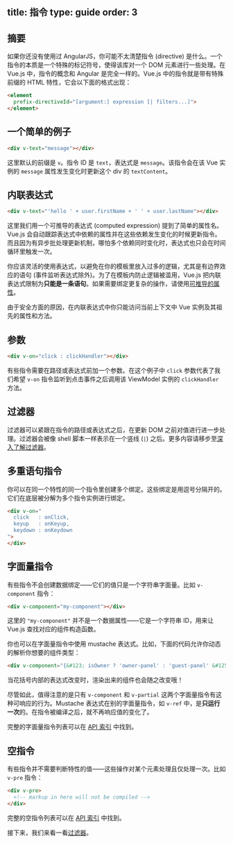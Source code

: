 title: 指令
type: guide
order: 3
---

## 摘要

如果你还没有使用过 AngularJS，你可能不太清楚指令 (directive) 是什么。一个指令的本质是一个特殊的标记符号，使得该库对一个 DOM 元素进行一些处理。在 Vue.js 中，指令的概念和 Angular 是完全一样的。Vue.js 中的指令就是带有特殊前缀的 HTML 特性，它会以下面的格式出现：

``` html
<element
  prefix-directiveId="[argument:] expression [| filters...]">
</element>
```

## 一个简单的例子

``` html
<div v-text="message"></div>
```

这里默认的前缀是 `v`。指令 ID 是 `text`，表达式是 `message`。该指令会在该 Vue 实例的 `message` 属性发生变化时更新这个 div 的 `textContent`。

## 内联表达式

``` html
<div v-text="'hello ' + user.firstName + ' ' + user.lastName"></div>
```

这里我们用一个可推导的表达式 (computed expression) 提到了简单的属性名。Vue.js 会自动跟踪表达式中依赖的属性并在这些依赖发生变化的时候更新指令。而且因为有异步批处理更新机制，哪怕多个依赖同时变化时，表达式也只会在时间循环里触发一次。

你应该灵活的使用表达式，以避免在你的模板里放入过多的逻辑，尤其是有边界效应的语句 (事件监听表达式除外)。为了在模板内防止逻辑被滥用，Vue.js 把内联表达式限制为**只能是一条语句**。如果需要绑定更复杂的操作，请使用[可推导的属性](/guide/computed.html)。

<p class="tip">由于安全方面的原因，在内联表达式中你只能访问当前上下文中 Vue 实例及其祖先的属性和方法。</p>

## 参数

``` html
<div v-on="click : clickHandler"></div>
```

有些指令需要在路径或表达式前加一个参数。在这个例子中 `click` 参数代表了我们希望 `v-on` 指令监听到点击事件之后调用该 ViewModel 实例的 `clickHandler` 方法。

## 过滤器

过滤器可以紧跟在指令的路径或表达式之后，在更新 DOM 之前对值进行进一步处理。过滤器会被像 shell 脚本一样表示在一个竖线 (`|`) 之后。更多内容请移步至[深入了解过滤器](/guide/filters.html)。

## 多重语句指令

你可以在同一个特性的同一个指令里创建多个绑定。这些绑定是用逗号分隔开的。它们在底层被分解为多个指令实例进行绑定。

``` html
<div v-on="
  click   : onClick,
  keyup   : onKeyup,
  keydown : onKeydown
">
</div>
```

## 字面量指令

有些指令不会创建数据绑定——它们的值只是一个字符串字面量。比如 `v-component` 指令：

``` html
<div v-component="my-component"></div>
```

这里的 `"my-component"` 并不是一个数据属性——它是一个字符串 ID，用来让 Vue.js 查找对应的组件构造函数。

你也可以在字面量指令中使用 mustache 表达式。比如，下面的代码允许你动态的解析你想要的组件类型：

``` html
<div v-component="{&#123; isOwner ? 'owner-panel' : 'guest-panel' &#125;}"></div>
```

当花括号内部的表达式改变时，渲染出来的组件也会随之改变哦！

尽管如此，值得注意的是只有 `v-component` 和 `v-partial` 这两个字面量指令有这种可响应的行为。Mustache 表达式在别的字面量指令，如 `v-ref` 中，是**只运行一次**的。在指令被编译之后，就不再响应值的变化了。

完整的字面量指令列表可以在 [API 索引](/api/directives.html#Literal_Directives) 中找到。

## 空指令

有些指令并不需要判断特性的值——这些操作对某个元素处理且仅处理一次。比如 `v-pre` 指令：

``` html
<div v-pre>
  <!-- markup in here will not be compiled -->
</div>
```

完整的空指令列表可以在 [API 索引](/api/directives.html#Empty_Directives) 中找到。

接下来，我们来看一看[过滤器](/guide/filters.html)。